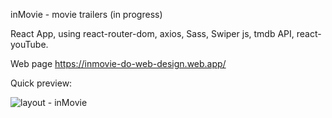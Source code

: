 inMovie - movie trailers (in progress)

React App, using react-router-dom, axios, Sass, Swiper js, tmdb API, react-youTube.

Web page https://inmovie-do-web-design.web.app/

Quick preview:

![layout - inMovie](https://user-images.githubusercontent.com/100097416/187091355-e1e00ac9-9fcc-443b-a16a-f44207ffb9d9.jpg)
